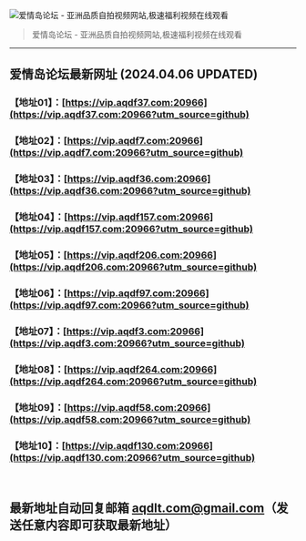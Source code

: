 ![爱情岛论坛 - 亚洲品质自拍视频网站,极速福利视频在线观看](http://lz.sinaimg.cn/large/007drMcOgy1g5i6x3ua0xj30eg0393yo.jpg)
> 爱情岛论坛 - 亚洲品质自拍视频网站,极速福利视频在线观看

---

## 爱情岛论坛最新网址 (2024.04.06 UPDATED)
### 【地址01】：[https://vip.aqdf37.com:20966](https://vip.aqdf37.com:20966?utm_source=github)
### 【地址02】：[https://vip.aqdf7.com:20966](https://vip.aqdf7.com:20966?utm_source=github)
### 【地址03】：[https://vip.aqdf36.com:20966](https://vip.aqdf36.com:20966?utm_source=github)
### 【地址04】：[https://vip.aqdf157.com:20966](https://vip.aqdf157.com:20966?utm_source=github)
### 【地址05】：[https://vip.aqdf206.com:20966](https://vip.aqdf206.com:20966?utm_source=github)
### 【地址06】：[https://vip.aqdf97.com:20966](https://vip.aqdf97.com:20966?utm_source=github)
### 【地址07】：[https://vip.aqdf3.com:20966](https://vip.aqdf3.com:20966?utm_source=github)
### 【地址08】：[https://vip.aqdf264.com:20966](https://vip.aqdf264.com:20966?utm_source=github)
### 【地址09】：[https://vip.aqdf58.com:20966](https://vip.aqdf58.com:20966?utm_source=github)
### 【地址10】：[https://vip.aqdf130.com:20966](https://vip.aqdf130.com:20966?utm_source=github)
<br>

## 最新地址自动回复邮箱 [aqdlt.com@gmail.com](mailto:aqdlt.com@gmail.com)（发送任意内容即可获取最新地址）
